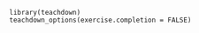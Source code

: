 ```{r setup, include=FALSE}
library(teachdown)
teachdown_options(exercise.completion = FALSE)
```

```{r histogram-plot, exercise=TRUE, exercise.completion=TRUE}

```